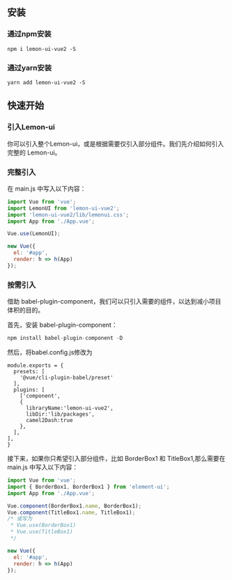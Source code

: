 ## 安装
### 通过npm安装
```shell
npm i lemon-ui-vue2 -S
```

### 通过yarn安装
``` shell
yarn add lemon-ui-vue2 -S
```

## 快速开始
### 引入Lemon-ui
你可以引入整个Lemon-ui，或是根据需要仅引入部分组件。我们先介绍如何引入完整的 Lemon-ui。

### 完整引入
在 main.js 中写入以下内容：

```javascript
import Vue from 'vue';
import LemonUI from 'lemon-ui-vue2';
import 'lemon-ui-vue2/lib/lemonui.css';
import App from './App.vue';

Vue.use(LemonUI);

new Vue({
  el: '#app',
  render: h => h(App)
});
```

### 按需引入
借助 babel-plugin-component，我们可以只引入需要的组件，以达到减小项目体积的目的。

首先，安装 babel-plugin-component：
```javascript
npm install babel-plugin-component -D
```
然后，将babel.config.js修改为
```javascripte
module.exports = {
  presets: [
    '@vue/cli-plugin-babel/preset'
  ],
  plugins: [
    ['component',
    {
      libraryName:'lemon-ui-vue2',
      libDir:'lib/packages',
      camel2Dash:true
    },
  ],
],
}
```
接下来，如果你只希望引入部分组件，比如 BorderBox1 和 TitleBox1,那么需要在 main.js 中写入以下内容：
```javascript
import Vue from 'vue';
import { BorderBox1, BorderBox1 } from 'element-ui';
import App from './App.vue';

Vue.component(BorderBox1.name, BorderBox1);
Vue.component(TitleBox1.name, TitleBox1);
/* 或写为
 * Vue.use(BorderBox1)
 * Vue.use(TitleBox1)
 */

new Vue({
  el: '#app',
  render: h => h(App)
});
```